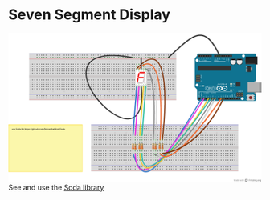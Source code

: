 Seven Segment Display
=====================

![](fritzing-layout.png)  
See and use the [Soda library](https://github.com/fabiantheblind/Soda)  